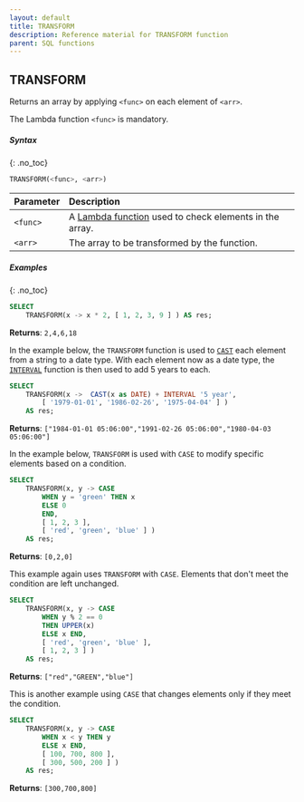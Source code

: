 ```yaml
---
layout: default
title: TRANSFORM
description: Reference material for TRANSFORM function
parent: SQL functions
---
```

## TRANSFORM

Returns an array by applying `<func>` on each element of `<arr>`.

The Lambda function `<func>` is mandatory.

##### Syntax
{: .no_toc}

```sql
TRANSFORM(<func>, <arr>)
```

| Parameter | Description                                                                                                                                                                    |
| :--------- | :------------------------------------------------------------------------------------------------------------------------------------------------------------------------------ |
| `<func>`  | A [Lambda function](../../working-with-semi-structured-data/working-with-arrays.md#manipulating-arrays-with-lambda-functions) used to check elements in the array. |
| `<arr>`   | The array to be transformed by the function.                                                                                                                                   |

##### Examples
{: .no_toc}

```sql
SELECT
	TRANSFORM(x -> x * 2, [ 1, 2, 3, 9 ] ) AS res;
```

**Returns**: `2,4,6,18`

In the example below, the `TRANSFORM` function is used to [`CAST`](./cast.md) each element from a string to a date type. With each element now as a date type, the [`INTERVAL`](../../general-reference/operators.html#interval-for-date-and-time) function is then used to add 5 years to each.  

```sql
SELECT
    TRANSFORM(x ->  CAST(x as DATE) + INTERVAL '5 year',
        [ '1979-01-01', '1986-02-26', '1975-04-04' ] )
    AS res;
```

**Returns**: `["1984-01-01 05:06:00","1991-02-26 05:06:00","1980-04-03 05:06:00"]`

In the example below, `TRANSFORM` is used with `CASE` to modify specific elements based on a condition.

```sql
SELECT
    TRANSFORM(x, y -> CASE
        WHEN y = 'green' THEN x
        ELSE 0
        END,
        [ 1, 2, 3 ],
        [ 'red', 'green', 'blue' ] )
    AS res;
```

**Returns**: `[0,2,0]`

This example again uses `TRANSFORM` with `CASE`. Elements that don't meet the condition are left unchanged.

```sql
SELECT
    TRANSFORM(x, y -> CASE
        WHEN y % 2 == 0
        THEN UPPER(x)
        ELSE x END,
        [ 'red', 'green', 'blue' ],
        [ 1, 2, 3 ] )
    AS res;
```

**Returns**: `["red","GREEN","blue"]`

This is another example using `CASE` that changes elements only if they meet the condition.

```sql
SELECT
    TRANSFORM(x, y -> CASE
        WHEN x < y THEN y
        ELSE x END,
        [ 100, 700, 800 ],
        [ 300, 500, 200 ] )
    AS res;
```

**Returns**: `[300,700,800]`
